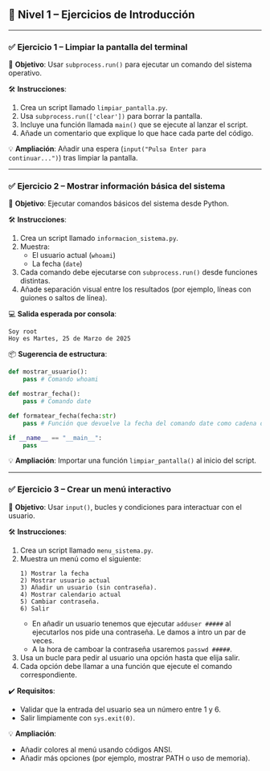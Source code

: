 
## 🔰 Nivel 1 – Ejercicios de Introducción

---

### ✅ **Ejercicio 1 – Limpiar la pantalla del terminal**

📌 **Objetivo**: Usar `subprocess.run()` para ejecutar un comando del sistema operativo.

🛠 **Instrucciones**:
1. Crea un script llamado `limpiar_pantalla.py`.
2. Usa `subprocess.run(['clear'])` para borrar la pantalla.
3. Incluye una función llamada `main()` que se ejecute al lanzar el script.
4. Añade un comentario que explique lo que hace cada parte del código.

💡 **Ampliación**: Añadir una espera (`input("Pulsa Enter para continuar...")`) tras limpiar la pantalla.

---

### ✅ **Ejercicio 2 – Mostrar información básica del sistema**

📌 **Objetivo**: Ejecutar comandos básicos del sistema desde Python.

🛠 **Instrucciones**:
1. Crea un script llamado `informacion_sistema.py`.
2. Muestra:
   - El usuario actual (`whoami`)
   - La fecha (`date`)
4. Cada comando debe ejecutarse con `subprocess.run()` desde funciones distintas.
5. Añade separación visual entre los resultados (por ejemplo, líneas con guiones o saltos de línea).

💻 **Salida esperada por consola**:
```
Soy root
Hoy es Martes, 25 de Marzo de 2025 
```

📦 **Sugerencia de estructura**:

```python
def mostrar_usuario():
    pass # Comando whoami

def mostrar_fecha():
    pass # Comando date

def formatear_fecha(fecha:str)
    pass # Función que devuelve la fecha del comando date como cadena de texto formateada correctamente

if __name__ == "__main__":
    pass
```

💡 **Ampliación**: Importar una función `limpiar_pantalla()` al inicio del script.

---

### ✅ **Ejercicio 3 – Crear un menú interactivo**

📌 **Objetivo**: Usar `input()`, bucles y condiciones para interactuar con el usuario.

🛠 **Instrucciones**:
1. Crea un script llamado `menu_sistema.py`.
2. Muestra un menú como el siguiente:
   ```
   1) Mostrar la fecha
   2) Mostrar usuario actual
   3) Añadir un usuario (sin contraseña). 
   4) Mostrar calendario actual
   5) Cambiar contraseña.
   6) Salir
   ```
   - En añadir un usuario tenemos que ejecutar `adduser #####` al ejecutarlos nos pide una contraseña. Le damos a intro un par de veces.
   - A la hora de camboar la contraseña usaremos `passwd #####`.
4. Usa un bucle para pedir al usuario una opción hasta que elija salir.
5. Cada opción debe llamar a una función que ejecute el comando correspondiente.

✔️ **Requisitos**:
- Validar que la entrada del usuario sea un número entre 1 y 6.
- Salir limpiamente con `sys.exit(0)`.

💡 **Ampliación**:
- Añadir colores al menú usando códigos ANSI.
- Añadir más opciones (por ejemplo, mostrar PATH o uso de memoria).


